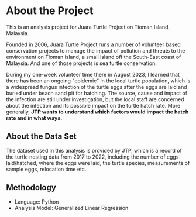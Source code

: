 # About the Project

This is an analysis project for Juara Turtle Project on Tioman Island, Malaysia.

Founded in 2006, Juara Turtle Project runs a number of volunteer based conservation projects to manage the impact of pollution and threats to the environment on Tioman island, a small island off the South-East coast of Malaysia. And one of those projects is sea turtle conservation.

During my one-week volunteer time there in August 2023, I learned that there has been an ongoing "epidemic" in the local turtle population, which is a widespread fungus infection of the turtle eggs after the eggs are laid and buried under beach sand pit for hatching. The source, cause and impact of the infection are still under investigation, but the local staff are concerned about the infection and its possible impact on the turtle hatch rate. More generally, __JTP wants to understand which factors would impact the hatch rate and in what ways.__

## About the Data Set
The dataset used in this analysis is provided by JTP, which is a record of the turtle nesting data from 2017 to 2022, including the number of eggs laid/hatched, where the eggs were laid, the turtle species, measurements of sample eggs, relocation time etc. 

## Methodology
* Language: Python
* Analysis Model: Generalized Linear Regression

